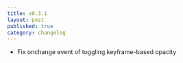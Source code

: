 ```yaml
---
title: v0.3.1
layout: post
published: true
category: changelog
---
```


- Fix onchange event of toggling keyframe-based opacity
